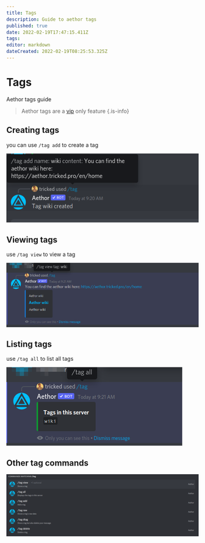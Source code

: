 ```yaml
---
title: Tags
description: Guide to aethor tags
published: true
date: 2022-02-19T17:47:15.411Z
tags: 
editor: markdown
dateCreated: 2022-02-19T08:25:53.325Z
---
```


# Tags

Aethor tags guide

> Aethor tags are a [vip](./vip) only feature
{.is-info}

## Creating tags

you can use `/tag add` to create a tag

![add](/assets/tag-add.png)

## Viewing tags

use `/tag view` to view a tag

![view](/tag-view.png)

## Listing tags

use `/tag all` to list all tags

![all](/assets/tag-all.png)

## Other tag commands

![tag](/assets/tag.png)

